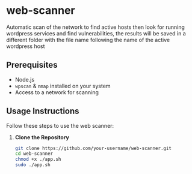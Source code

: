 ﻿# web-scanner

Automatic scan of the network to find active hosts then look for running wordpress services and find vulnerabilities, the results will be saved in a different folder with the file name following the name of the active wordpress host

## Prerequisites

- Node.js
- `wpscan` & `nmap` installed on your system
- Access to a network for scanning

## Usage Instructions

Follow these steps to use the web scanner:

1. **Clone the Repository**
   ```bash
   git clone https://github.com/your-username/web-scanner.git
   cd web-scanner
   chmod +x ./app.sh
   sudo ./app.sh
